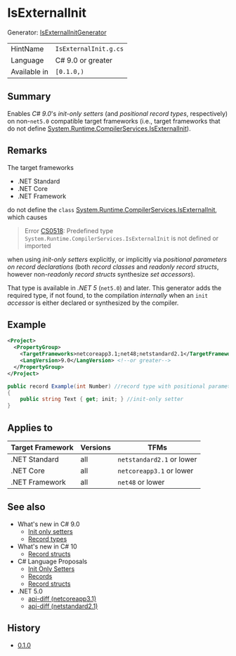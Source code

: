 # IsExternalInit
Generator: [IsExternalInitGenerator](../src/gen/F0.Compatibility/CodeAnalysis/IsExternalInitGenerator.cs)

|              |                       |
| ------------ | --------------------- |
| HintName     | `IsExternalInit.g.cs` |
| Language     | C# 9.0 or greater     |
| Available in | `[0.1.0,)`            |

## Summary
Enables _C# 9.0_'s _init-only setters_ (and _positional record types_, respectively) on non-`net5.0` compatible target frameworks (i.e., target frameworks that do not define [System.Runtime.CompilerServices.IsExternalInit][system-runtime-compilerservices-isexternalinit]).

## Remarks
The target frameworks
- .NET Standard
- .NET Core
- .NET Framework

do not define the `class` [System.Runtime.CompilerServices.IsExternalInit][system-runtime-compilerservices-isexternalinit],
which causes

> Error [CS0518][cs0518]: Predefined type `System.Runtime.CompilerServices.IsExternalInit` is not defined or imported

when using _init-only setters_ explicitly, or implicitly via _positional parameters on record declarations_ (both _record classes_ and _readonly record structs_, however non-_readonly record structs_ synthesize _set accessors_).

That type is available in _.NET 5_ (`net5.0`) and later.
This generator adds the required type, if not found, to the compilation _internally_ when an `init` _accessor_ is either declared or synthesized by the compiler.

## Example
```xml
<Project>
  <PropertyGroup>
    <TargetFrameworks>netcoreapp3.1;net48;netstandard2.1</TargetFrameworks> <!--or less-->
    <LangVersion>9.0</LangVersion> <!--or greater-->
  </PropertyGroup>
</Project>
```

```csharp
public record Example(int Number) //record type with positional parameter
{
    public string Text { get; init; } //init-only setter
}
```

## Applies to
| Target Framework | Versions | TFMs                      |
| ---------------- | -------- | ------------------------- |
| .NET Standard    | all      | `netstandard2.1` or lower |
| .NET Core        | all      | `netcoreapp3.1` or lower  |
| .NET Framework   | all      | `net48` or lower          |

## See also
- What's new in C# 9.0
  - [Init only setters](https://docs.microsoft.com/dotnet/csharp/whats-new/csharp-9#init-only-setters)
  - [Record types](https://docs.microsoft.com/dotnet/csharp/whats-new/csharp-9#record-types)
- What's new in C# 10
  - [Record structs](https://docs.microsoft.com/dotnet/csharp/whats-new/csharp-10#record-structs)
- C# Language Proposals
  - [Init Only Setters](https://github.com/dotnet/csharplang/blob/main/proposals/csharp-9.0/init.md)
  - [Records](https://github.com/dotnet/csharplang/blob/main/proposals/csharp-9.0/records.md)
  - [Record structs](https://github.com/dotnet/csharplang/blob/main/proposals/csharp-10.0/record-structs.md)
- .NET 5.0
  - [api-diff (netcoreapp3.1)](https://github.com/dotnet/core/blob/main/release-notes/5.0/api-diff/netcoreapp3.1/.NET/5.0_System.Runtime.CompilerServices.md)
  - [api-diff (netstandard2.1)](https://github.com/dotnet/core/blob/main/release-notes/5.0/api-diff/netstandard2.1/5.0_System.Runtime.CompilerServices.md)

## History
- [0.1.0](../CHANGELOG.md#v010-2021-12-15)

[system-runtime-compilerservices-isexternalinit]: https://docs.microsoft.com/dotnet/api/system.runtime.compilerservices.isexternalinit
[cs0518]: https://docs.microsoft.com/dotnet/csharp/language-reference/compiler-messages/cs0518
